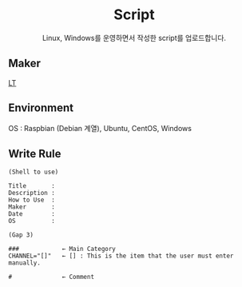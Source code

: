 <h1 align="center">Script</h1>

<p align="center">
Linux, Windows를 운영하면서 작성한 script를 업로드합니다.
</p>

## Maker
[LT](https://www.nullvszero.com)

## Environment
OS : Raspbian (Debian 계열), Ubuntu, CentOS, Windows <br/>

## Write Rule
```
(Shell to use)

Title       :
Description :
How to Use  :
Maker       :
Date        :
OS          :

(Gap 3)

###            ← Main Category
CHANNEL="[]"   ← [] : This is the item that the user must enter manually.

#              ← Comment
```
